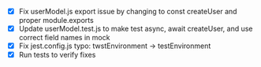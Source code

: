- [x] Fix userModel.js export issue by changing to const createUser and proper module.exports
- [x] Update userModel.test.js to make test async, await createUser, and use correct field names in mock
- [x] Fix jest.config.js typo: twstEnvironment -> testEnvironment
- [x] Run tests to verify fixes
